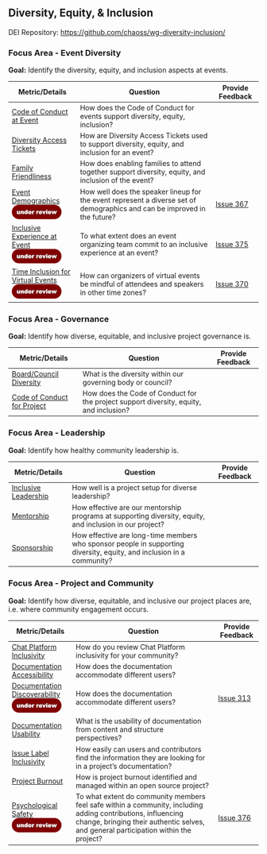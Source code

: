 ## Diversity, Equity, & Inclusion
DEI Repository: https://github.com/chaoss/wg-diversity-inclusion/


### Focus Area - Event Diversity

**Goal:**
Identify the diversity, equity, and inclusion aspects at events.

<div>
<table>
  <thead><tr><th>Metric/Details</th><th>Question</th><th>Provide Feedback</th></tr></thead>
<tbody>
  <tr><td><a href="https://chaoss.community/metric-code-of-conduct-at-event/">Code of Conduct at Event</a></td><td>How does the Code of Conduct for events support diversity, equity, inclusion?</td><td></td></tr>
  <tr><td><a href="https://chaoss.community/metric-diversity-access-tickets/">Diversity Access Tickets</a></td><td>How are Diversity Access Tickets used to support diversity, equity, and inclusion for an event?</td><td></td></tr>
  <tr><td><a href="https://chaoss.community/metric-family-friendliness/">Family Friendliness</a></td><td>How does enabling families to attend together support diversity, equity, and inclusion of the event?</td><td></td></tr>
  <tr><td><a href="https://chaoss.community/metric-event-demographics/">Event Demographics<br><img src="https://raw.githubusercontent.com/chaoss/website/master/release/Images/under-review100.png"></a></td><td>How well does the speaker lineup for the event represent a diverse set of demographics and can be improved in the future?</td><td><a href="https://github.com/chaoss/wg-diversity-inclusion/issues/367">Issue 367</a></td></tr>
  <tr><td><a href="https://chaoss.community/metric-inclusive-experience-at-event/">Inclusive Experience at Event<br><img src="https://raw.githubusercontent.com/chaoss/website/master/release/Images/under-review100.png"></a></td><td>To what extent does an event organizing team commit to an inclusive experience at an event?</td><td><a href="https://github.com/chaoss/wg-diversity-inclusion/issues/375">Issue 375</a></td></tr>
  <tr><td><a href="https://chaoss.community/metric-time-inclusion-for-virtual-events/">Time Inclusion for Virtual Events<br><img src="https://raw.githubusercontent.com/chaoss/website/master/release/Images/under-review100.png"></a></td><td>How can organizers of virtual events be mindful of attendees and speakers in other time zones?</td><td><a href="https://github.com/chaoss/wg-diversity-inclusion/issues/370">Issue 370</a></td></tr>
</tbody>
</table>
</div>


### Focus Area - Governance

**Goal:**
Identify how diverse, equitable, and inclusive project governance is.

<div>
<table>
  <thead><tr><th>Metric/Details</th><th>Question</th><th>Provide Feedback</th></tr></thead>
<tbody>
  <tr><td><a href="https://chaoss.community/metric-board-council-diversity/">Board/Council Diversity</a></td><td>What is the diversity within our governing body or council?</td><td></td></tr>
  <tr><td><a href="https://chaoss.community/metric-code-of-conduct/">Code of Conduct for Project</a></td><td>How does the Code of Conduct for the project support diversity, equity, and inclusion?</td><td></td></tr>
</tbody>
</table>
</div>

### Focus Area - Leadership

**Goal:**
Identify how healthy community leadership is.

<div>
<table>
  <thead><tr><th>Metric/Details</th><th>Question</th><th>Provide Feedback</th></tr></thead>
<tbody>
  <tr><td><a href="https://chaoss.community/metric-inclusive-leadership/">Inclusive Leadership</a></td><td>How well is a project setup for diverse leadership?</td><td></td></tr>
  <tr><td><a href="https://chaoss.community/metric-mentorship/">Mentorship</a></td><td>How effective are our mentorship programs at supporting diversity, equity, and inclusion in our project?</td><td></td></tr>
  <tr><td><a href="https://chaoss.community/metric-sponsorship/">Sponsorship</a></td><td>How effective are long-time members who sponsor people in supporting diversity, equity, and inclusion in a community?</td><td></td></tr>
</tbody>
</table>
</div>

### Focus Area - Project and Community

**Goal:**
Identify how diverse, equitable, and inclusive our project places are, i.e. where community engagement occurs.

<div>
<table>
  <thead><tr><th>Metric/Details</th><th>Question</th><th>Provide Feedback</th></tr></thead>
<tbody>
  <tr><td><a href="https://chaoss.community/metric-chat-platform-inclusivity/">Chat Platform Inclusivity</a></td><td>How do you review Chat Platform inclusivity for your community?</td><td></td></tr>
  <tr><td><a href="https://chaoss.community/metric-documentation-accessibility/">Documentation Accessibility</a></td><td>How does the documentation accommodate different users?</td><td></td></tr>
  <tr><td><a href="https://chaoss.community/metric-documentation-discoverability/">Documentation Discoverability<br><img src="https://raw.githubusercontent.com/chaoss/website/master/release/Images/under-review100.png"></a></td><td>How does the documentation accommodate different users?</td><td><a href="https://github.com/chaoss/wg-diversity-inclusion/issues/313">Issue 313</a></td></tr>
  <tr><td><a href="https://chaoss.community/metric-documentation-usability/">Documentation Usability</a></td><td>What is the usability of documentation from content and structure perspectives?</td><td></td></tr>
  <tr><td><a href="https://chaoss.community/metric-issue-label-inclusivity/">Issue Label Inclusivity</a></td><td>How easily can users and contributors find the information they are looking for in a project’s documentation?</td><td> </td></tr>
  <tr><td><a href="https://chaoss.community/metric-project-burnout/">Project Burnout</a></td><td>How is project burnout identified and managed within an open source project?</td><td></td></tr>
  <tr><td><a href="https://chaoss.community/metric-psychological-safety/">Psychological Safety<br><img src="https://raw.githubusercontent.com/chaoss/website/master/release/Images/under-review100.png"></a></td><td>To what extent do community members feel safe within a community, including adding contributions, influencing change, bringing their authentic selves, and general participation within the project?</td><td><a href="https://github.com/chaoss/wg-diversity-inclusion/issues/376">Issue 376</a></td></tr>
</tbody>
</table>
</div>
